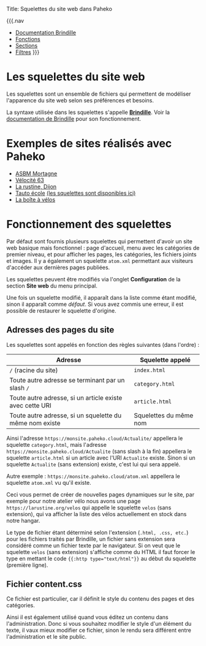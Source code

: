 Title: Squelettes du site web dans Paheko

{{{.nav
* [Documentation Brindille](brindille.html)
* [Fonctions](brindille_functions.html)
* [Sections](brindille_sections.html)
* [Filtres](brindille_modifiers.html)
}}}

# Les squelettes du site web

Les squelettes sont un ensemble de fichiers qui permettent de modéliser l'apparence du site web selon ses préférences et besoins.

La syntaxe utilisée dans les squelettes s'appelle **[Brindille](brindille.html)**. Voir la [documentation de Brindille](brindille.html) pour son fonctionnement.

# Exemples de sites réalisés avec Paheko

* [ASBM Mortagne](https://asbm-mortagne.fr/)
* [Vélocité 63](https://www.velocite63.fr/)
* [La rustine, Dijon](https://larustine.org/)
* [Tauto école](https://tauto-ecole.net/) [(les squelettes sont disponibles ici)](https://gitlab.com/noizette/squelettes-garradin-tauto-ecole/)
* [La boîte à vélos](https://boiteavelos.chenove.net/)

# Fonctionnement des squelettes

Par défaut sont fournis plusieurs squelettes qui permettent d'avoir un site web basique mais fonctionnel : page d'accueil, menu avec les catégories de premier niveau, et pour afficher les pages, les catégories, les fichiers joints et images. Il y a également un squelette `atom.xml` permettant aux visiteurs d'accéder aux dernières pages publiées.

Les squelettes peuvent être modifiés via l'onglet **Configuration** de la section **Site web** du menu principal.

Une fois un squelette modifié, il apparaît dans la liste comme étant modifié, sinon il apparaît comme *défaut*. Si vous avez commis une erreur, il est possible de restaurer le squelette d'origine.

## Adresses des pages du site

Les squelettes sont appelés en fonction des règles suivantes (dans l'ordre) :

| Adresse | Squelette appelé |
| ---- | ---- |
| `/` (racine du site) | `index.html` |
| Toute autre adresse se terminant par un slash `/` | `category.html` |
| Toute autre adresse, si un article existe avec cette URI | `article.html` |
| Toute autre adresse, si un squelette du même nom existe | Squelettes du même nom |

Ainsi l'adresse `https://monsite.paheko.cloud/Actualite/` appellera le squelette `category.html`, mais l'adresse `https://monsite.paheko.cloud/Actualite` (sans slash à la fin) appellera le squelette `article.html` si un article avec l'URI `Actualite` existe. Sinon si un squelette `Actualite` (sans extension) existe, c'est lui qui sera appelé.

Autre exemple : `https://monsite.paheko.cloud/atom.xml` appellera le squelette `atom.xml` vu qu'il existe.

Ceci vous permet de créer de nouvelles pages dynamiques sur le site, par exemple pour notre atelier vélo nous avons une page `https://larustine.org/velos` qui appelle le squelette `velos` (sans extension), qui va afficher la liste des vélos actuellement en stock dans notre hangar.

Le type de fichier étant déterminé selon l'extension (`.html, .css, etc.`) pour les fichiers traités par Brindille, un fichier sans extension sera considéré comme un fichier texte par le navigateur. Si on veut que le squelette `velos` (sans extension) s'affiche comme du HTML il faut forcer le type en mettant le code `{{:http type="text/html"}}` au début du squelette (première ligne).

## Fichier content.css

Ce fichier est particulier, car il définit le style du contenu des pages et des catégories.

Ainsi il est également utilisé quand vous éditez un contenu dans l'administration. Donc si vous souhaitez modifier le style d'un élément du texte, il vaux mieux modifier ce fichier, sinon le rendu sera différent entre l'administration et le site public.
